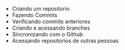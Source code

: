 - Criando um repositorio
- Fazendo Commits
- Verificando commits anteriores
- Criando e acessando branches
- Sincronizando com o Github
- Acessando repositorios de outras pessoas
